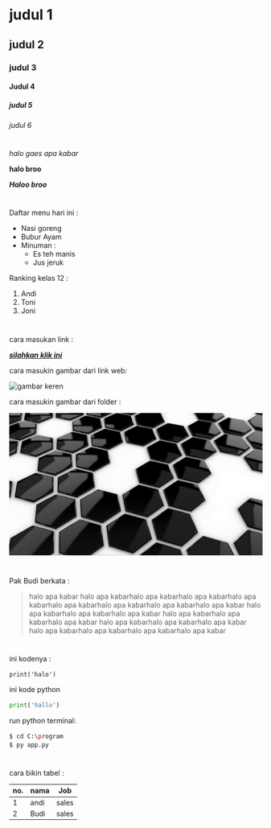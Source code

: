 # judul 1
## judul 2
### judul 3
#### Judul 4
##### judul 5
###### judul 6
#

*halo gaes apa kabar*

**halo broo**

*__Haloo broo__*

#
Daftar menu hari ini :
- Nasi goreng
- Bubur Ayam
- Minuman :
    - Es teh manis
    - Jus jeruk

Ranking kelas 12 :
1. Andi
2. Toni
3. Joni

#
cara masukan link :

*__[silahkan klik ini](http://flask.pocoo.org/docs/1.0/quickstart/#routing)__*

cara masukin gambar dari link web:

![gambar keren](https://pixel.nymag.com/imgs/daily/vulture/2017/06/22/22-transformers-fighting.w700.h467.jpg)


cara masukin gambar dari folder :

![halo](./1.jpg)

#

Pak Budi berkata :
> halo apa kabar
halo apa kabarhalo apa kabarhalo apa kabarhalo apa 
kabarhalo apa kabarhalo apa kabarhalo apa kabarhalo apa kabar
halo apa kabarhalo apa kabarhalo apa kabar
halo apa kabarhalo apa kabarhalo apa kabar
halo apa kabarhalo apa kabarhalo apa kabar
halo apa kabarhalo apa kabarhalo apa kabarhalo apa kabar

#
ini kodenya :
```
print('halo')
```

ini kode python
```python
print('hallo')
```

run python terminal:
```bash
$ cd C:\program
$ py app.py
```

#
cara bikin tabel :

no.| nama | Job
---|---|---
1 | andi | sales
2 | Budi | sales

